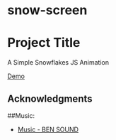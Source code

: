 # snow-screen

# Project Title

A Simple Snowflakes JS Animation

[Demo](https://laughing-northcutt-689f65.netlify.app/)

## Acknowledgments

##Music: 
* [Music - BEN SOUND](https://www.bensound.com/)
